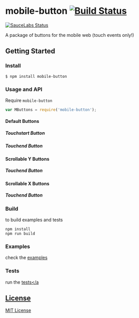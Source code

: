 #  mobile-button [![Build Status](https://secure.travis-ci.org/peutetre/mobile-button.png?branch=master)](https://travis-ci.org/peutetre/mobile-button)

[![SauceLabs Status](https://saucelabs.com/browser-matrix/mobile-button.svg)](https://saucelabs.com/u/mobile-button)

A package of buttons for the mobile web (touch events only!)

## Getting Started

### Install

```
$ npm install mobile-button
```

### Usage and API

Require `mobile-button`

```javascript
var MButtons = require('mobile-button');

```

#### Default Buttons

##### Touchstart Button

##### Touchend Button

#### Scrollable Y Buttons

##### Touchend Button

#### Scrollable X Buttons

##### Touchend Button

### Build

to build examples and tests

```
npm install
npm run build
```

### Examples

check the <a href="http://peutetre.github.io/mobile-button/example/">examples</a>

### Tests

run the <a href="http://peutetre.github.io/mobile-button/test/">tests</a

## License

[MIT License](http://en.wikipedia.org/wiki/MIT_License)
